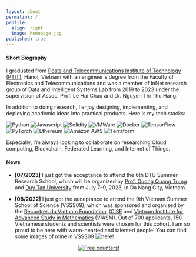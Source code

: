 ```yaml
---
layout: about
permalink: /
profile:
  align: right
  image: homepage.jpg
published: true
---
```


<!-- #### Research Agenda
As enhanced devices at the edge of the network exploit artificial intelligence, even novel computing challenges are raised. In my current research agenda, I investigate all aspects related to distributed intelligent systems for supporting cities and communities, with a strong focus on optimizing decentralized and self-organized infrastructures. My research finds application in several domains, among which smart city, mobility, healthcare, and cultural heritage. -->

#### Short Biography
I graduated from <a href="https://portal.ptit.edu.vn/eng/">Posts and Telecommunications Institute of Technology (PTIT)</a>, Hanoi, Vietnam with an engineer's degree from the Faculty of Electronics and Telecommunications and was a member of InNet research group of Data and Intelligent Systems Lab from 2019 to 2023 under the supervision of Assoc. Prof. Le Hai Chau and Dr. Nguyen Thi Thu Hang. 

In addition to doing research, I enjoy designing, implementing, and deploying academic ideas into practical products. Here is my tech stacks: 

![Python](https://img.shields.io/badge/python-3670A0?style=flat&logo=python&logoColor=ffdd54) ![Javascript](https://img.shields.io/badge/JavaScript-323330?style=flat&logo=javascript&logoColor=F7DF1E) ![Solidity](https://img.shields.io/badge/Solidity-e6e6e6?style=flat&logo=solidity&logoColor=black) ![VMWare](https://img.shields.io/badge/VMware-231f20?style=flat&logo=VMware&logoColor=white) ![Docker](https://img.shields.io/badge/Docker-2CA5E0?style=flat&logo=docker&logoColor=white) ![TensorFlow](https://img.shields.io/badge/TensorFlow-%23FF6F00.svg?style=flat&logo=TensorFlow&logoColor=white) ![PyTorch](https://img.shields.io/badge/PyTorch-%23EE4C2C.svg?style=flat&logo=PyTorch&logoColor=white) ![Ethereum](https://img.shields.io/badge/Ethereum-3C3C3D?style=flat&logo=Ethereum&logoColor=white) ![Amazon AWS](https://img.shields.io/badge/Amazon_AWS-FF9900?style=flat&logo=amazonaws&logoColor=white) ![Terraform](https://img.shields.io/badge/Terraform-7B42BC?style=flat&logo=terraform&logoColor=white)

Especially, I’m always looking to collaborate on researching Cloud computing, Blockchain, Federated Learning, and Internet of Things.

<!-- I am an assistant professor in the <a href="https://fcrlab.unime.it/">Future Computing Research Laboratory</a> at the Department of Mathematics, Computer Science, Physics and Hearth Sciences of the <a href="https://international.unime.it/">University of Messina</a>. I was research fellow in the same university and I earned my Ph.D. in the Department of Engineering at <a href="https://www.unirc.it/en/">University of Reggio Calabria</a> in May 2020 under the supervision of <a href="https://www.scopus.com/authid/detail.uri?authorId=12645423500">Massimo Villari</a>.

I led activities related to the technical area for the EU project "FLIWARE" and the Italian FISR "Re-functionalization of the Contemporary". From 2018 to 2020, I worked as software developer of <a href="https://humanizing.com/en/">Humanizing Technologies GmbH</a> in Vienna, one of the most appreciated suppliers of non-industrial robots and robot software worldwide. From 2020, I am an <a href="https://www.credly.com/badges/44cecf40-460e-4730-aa49-79733224134e/public_url">AWS Certified Cloud Practitioner</a>. From 2021, I am authorized to practice as Information Engineer (Italy, Section A).

I have been teacher of several subjects, among which Computer Networks and Algorithms, and teacher's guide of Bio-Inspired Artificial Intelligence. I am reviewer of respected Springer, IEEE and Elsevier Journals, coordinator of the University of Messina's node for the <a href="https://www.consorzio-cini.it/index.php/it/lab-infolife">CINI InfoLife</a> Laboratory, Associate Editor for <a href="https://www.frontiersin.org/journals/robotics-and-ai/sections/smart-sensor-networks-and-autonomy">Frontiers in Robotics and AI</a>, member of the <a href="http://www.ifiptc12.org/component/tags/tag/41-wg-12-9">IFIP Working Group 12.9 about Computational Intelligence</a>, co-chairs of IEEE Workshops (<a href="https://fcrlab.unime.it/calls/distinsys2022">DistInSys</a>, <a href="https://fcrlab.unime.it/calls/mriche2021">MrICHE</a>, and <a href="https://www.ai4health.icar.cnr.it/">AI4Health</a>) and co-author of more than 30 manuscripts. -->

#### News

- **[07/2023]** I just got the acceptance to attend the 6th DTU Summer Research School, which will be organized by <a href="https://scholar.google.com/citations?user=PwsDdmEAAAAJ&hl=vi">Prof. Duong Quang Trung</a> and <a href="https://duytan.edu.vn/">Duy Tan University</a> from July 7–9, 2023, in Da Nang City, Vietnam.  

- **[08/2022]** I just got the acceptance to attend the 9th Vietnam Summer School of Science (VSSS09), which was sponsored and organised by the <a href="https://rencontresduvietnam.org/">Recontres du Vietnam Foundation</a>, <a href="https://www.icisequynhon.com/">ICISE</a> and <a href="https://viasm.edu.vn/en/home/">Vietnam Institute for Advanced Study in Mathematics</a> (VIASM). Out of 700 applicants, 150 Vietnamese students and scientists were chosen for this cohort. I am so proud to be here with warm-hearted and talented people! You can find some images of mine in VSSS09 ![here]({{site.baseurl}}/misc)!



<p style="text-align:center;">
<a href="http://s05.flagcounter.com/more/iQlX"><img src="https://s05.flagcounter.com/count/iQlX/bg_FFFFFF/txt_000000/border_CCCCCC/columns_8/maxflags_20/viewers_0/labels_1/pageviews_1/flags_0/percent_0/" alt="Free counters!" border="0"></a>
</p>
